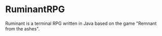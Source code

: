 # RuminantRPG
Ruminant is a terminal RPG written in Java based on the game "Remnant from the ashes". 
